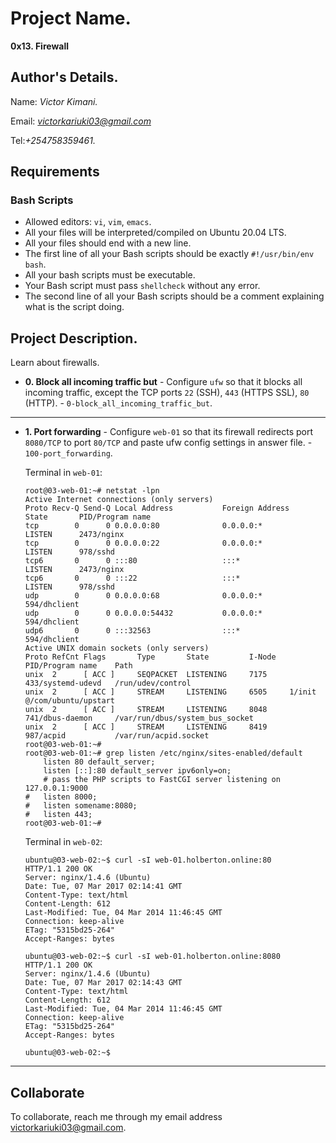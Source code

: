 # Project Name.
**0x13. Firewall**

## Author's Details.
Name: *Victor Kimani.*

Email: *victorkariuki03@gmail.com*

Tel:*+254758359461.*

##  Requirements

### Bash Scripts
*   Allowed editors: `vi`, `vim`, `emacs`.
*   All your files will be interpreted/compiled on Ubuntu 20.04 LTS.
*   All your files should end with a new line.
*   The first line of all your Bash scripts should be exactly `#!/usr/bin/env bash`.
*   All your bash scripts must be executable.
*   Your Bash script must pass `shellcheck` without any error.
*   The second line of all your Bash scripts should be a comment explaining what is the script doing.

## Project Description.
Learn about firewalls.


* **0. Block all incoming traffic but** - Configure `ufw` so that it blocks all incoming traffic, except the TCP ports `22` (SSH), `443` (HTTPS SSL), `80` (HTTP). - `0-block_all_incoming_traffic_but`.
---

* **1. Port forwarding** - Configure `web-01` so that its firewall redirects port `8080/TCP` to port `80/TCP` and paste ufw config settings in answer file. - `100-port_forwarding`.

    Terminal in `web-01`:
	```
	root@03-web-01:~# netstat -lpn
    Active Internet connections (only servers)
    Proto Recv-Q Send-Q Local Address           Foreign Address         State       PID/Program name
    tcp        0      0 0.0.0.0:80              0.0.0.0:*               LISTEN      2473/nginx
    tcp        0      0 0.0.0.0:22              0.0.0.0:*               LISTEN      978/sshd
    tcp6       0      0 :::80                   :::*                    LISTEN      2473/nginx
    tcp6       0      0 :::22                   :::*                    LISTEN      978/sshd
    udp        0      0 0.0.0.0:68              0.0.0.0:*                           594/dhclient
    udp        0      0 0.0.0.0:54432           0.0.0.0:*                           594/dhclient
    udp6       0      0 :::32563                :::*                                594/dhclient
    Active UNIX domain sockets (only servers)
    Proto RefCnt Flags       Type       State         I-Node   PID/Program name    Path
    unix  2      [ ACC ]     SEQPACKET  LISTENING     7175     433/systemd-udevd   /run/udev/control
    unix  2      [ ACC ]     STREAM     LISTENING     6505     1/init              @/com/ubuntu/upstart
    unix  2      [ ACC ]     STREAM     LISTENING     8048     741/dbus-daemon     /var/run/dbus/system_bus_socket
    unix  2      [ ACC ]     STREAM     LISTENING     8419     987/acpid           /var/run/acpid.socket
    root@03-web-01:~#
    root@03-web-01:~# grep listen /etc/nginx/sites-enabled/default
        listen 80 default_server;
        listen [::]:80 default_server ipv6only=on;
        # pass the PHP scripts to FastCGI server listening on 127.0.0.1:9000
    #   listen 8000;
    #   listen somename:8080;
    #   listen 443;
    root@03-web-01:~#
    ```

    Terminal in `web-02`:

    ```
    ubuntu@03-web-02:~$ curl -sI web-01.holberton.online:80
    HTTP/1.1 200 OK
    Server: nginx/1.4.6 (Ubuntu)
    Date: Tue, 07 Mar 2017 02:14:41 GMT
    Content-Type: text/html
    Content-Length: 612
    Last-Modified: Tue, 04 Mar 2014 11:46:45 GMT
    Connection: keep-alive
    ETag: "5315bd25-264"
    Accept-Ranges: bytes

    ubuntu@03-web-02:~$ curl -sI web-01.holberton.online:8080
    HTTP/1.1 200 OK
    Server: nginx/1.4.6 (Ubuntu)
    Date: Tue, 07 Mar 2017 02:14:43 GMT
    Content-Type: text/html
    Content-Length: 612
    Last-Modified: Tue, 04 Mar 2014 11:46:45 GMT
    Connection: keep-alive
    ETag: "5315bd25-264"
    Accept-Ranges: bytes

    ubuntu@03-web-02:~$
    ```
---


## Collaborate

To collaborate, reach me through my email address victorkariuki03@gmail.com.

